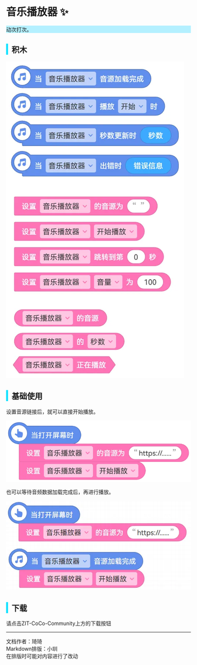 # 音乐播放器 ✨

<div style="background-color: rgb(180, 240, 255);">
  动次打次。
</div>

<div style="border-left: 5px solid rgb(0, 225, 255); padding-left: 10px;">
<h2>积木</h2>
</div>

![积木：控件里的所有积木](images/1.png)

<div style="border-left: 5px solid rgb(0, 225, 255); padding-left: 10px;">
<h2>基础使用</h2>
</div>
设置音源链接后，就可以直接开始播放。

![积木：当打开屏幕时](images/2.png)

也可以等待音频数据加载完成后，再进行播放。

![积木：当打开屏幕时](images/3.png)

<div style="border-left: 5px solid rgb(0, 225, 255); padding-left: 10px;">
<h2> 下载</h2>
</div>
请点击ZIT-CoCo-Community上方的下载按钮

---
文档作者：琦琦  
Markdown排版：小圳  
在排版时可能对内容进行了改动  